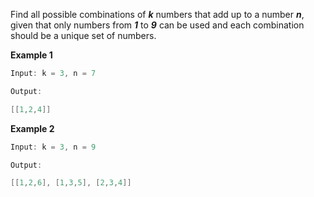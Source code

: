 Find all possible combinations of ***k*** numbers that add up to a number ***n***, given that only numbers from ***1*** to ***9*** can be used and each combination should be a unique set of numbers.

**Example 1**
```java
Input: k = 3, n = 7

Output:

[[1,2,4]]
```

**Example 2**
```java
Input: k = 3, n = 9

Output:

[[1,2,6], [1,3,5], [2,3,4]]
```